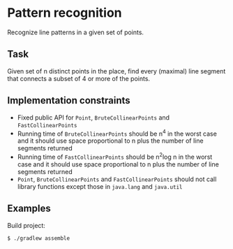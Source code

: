 # Pattern recognition

Recognize line patterns in a given set of points.

## Task

Given set of n distinct points in the place, find every (maximal) line segment
that connects a subset of 4 or more of the points.

## Implementation constraints
- Fixed public API for `Point`, `BruteCollinearPoints` and `FastCollinearPoints`
- Running time of `BruteCollinearPoints` should be n<sup>4</sup> in the worst
case and it should use space proportional to n plus the number of line
segments returned
- Running time of `FastCollinearPoints` should be n<sup>2</sup>log n in the
worst case and it should use space proportional to n plus the number of line
segments returned
- `Point`, `BruteCollinearPoints` and `FastCollinearPoints` should not call
library functions except those in `java.lang` and `java.util`

## Examples

Build project:

    $ ./gradlew assemble
